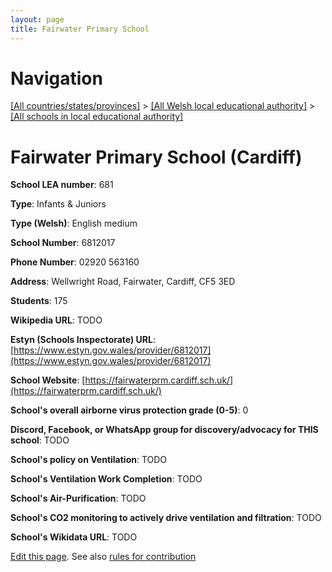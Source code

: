 ```yaml
---
layout: page
title: Fairwater Primary School
---
```

# Navigation

[[All countries/states/provinces]](../../..) > [[All Welsh local educational authority]](../..) > [[All schools in local educational authority]](..)

# Fairwater Primary School (Cardiff)

**School LEA number**: 681

**Type**: Infants & Juniors

**Type (Welsh)**: English medium

**School Number**: 6812017

**Phone Number**: 02920 563160

**Address**: Wellwright Road, Fairwater, Cardiff, CF5 3ED

**Students**: 175

**Wikipedia URL**: TODO

**Estyn (Schools Inspectorate) URL**: [https://www.estyn.gov.wales/provider/6812017](https://www.estyn.gov.wales/provider/6812017)

**School Website**: [https://fairwaterprm.cardiff.sch.uk/](https://fairwaterprm.cardiff.sch.uk/)

**School's overall airborne virus protection grade (0-5)**: 0

**Discord, Facebook, or WhatsApp group for discovery/advocacy for THIS school**: TODO

**School's policy on Ventilation**: TODO

**School's Ventilation Work Completion**: TODO

**School's Air-Purification**: TODO

**School's CO2 monitoring to actively drive ventilation and filtration**: TODO

**School's Wikidata URL**: TODO




[Edit this page](https://github.com/VentilationProject/Wales/edit/prif/./Cardiff/Fairwater_Primary_School.md). See also [rules for contribution](../../../contribution-rules/)